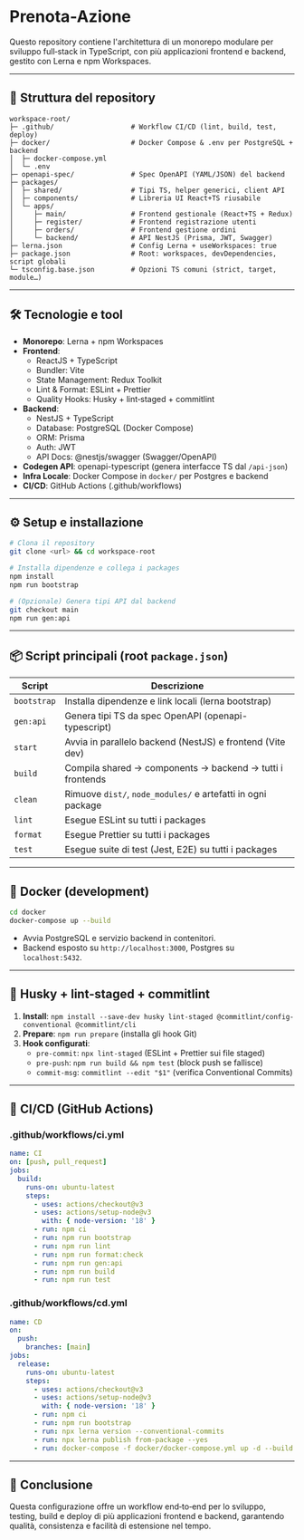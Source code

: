 # Prenota-Azione

Questo repository contiene l'architettura di un monorepo modulare per sviluppo full‑stack in TypeScript, con più applicazioni frontend e backend, gestito con Lerna e npm Workspaces.

---

## 📁 Struttura del repository

```
workspace-root/
├─ .github/                   # Workflow CI/CD (lint, build, test, deploy)
├─ docker/                    # Docker Compose & .env per PostgreSQL + backend
│  ├─ docker-compose.yml
│  └─ .env
├─ openapi-spec/              # Spec OpenAPI (YAML/JSON) del backend
├─ packages/
│  ├─ shared/                 # Tipi TS, helper generici, client API
│  ├─ components/             # Libreria UI React+TS riusabile
│  └─ apps/
│     ├─ main/                # Frontend gestionale (React+TS + Redux)
│     ├─ register/            # Frontend registrazione utenti
│     ├─ orders/              # Frontend gestione ordini
│     └─ backend/             # API NestJS (Prisma, JWT, Swagger)
├─ lerna.json                 # Config Lerna + useWorkspaces: true
├─ package.json               # Root: workspaces, devDependencies, script globali
└─ tsconfig.base.json         # Opzioni TS comuni (strict, target, module…)
```

---

## 🛠 Tecnologie e tool

- **Monorepo**: Lerna + npm Workspaces
- **Frontend**:
  - ReactJS + TypeScript
  - Bundler: Vite
  - State Management: Redux Toolkit
  - Lint & Format: ESLint + Prettier
  - Quality Hooks: Husky + lint‑staged + commitlint
- **Backend**:
  - NestJS + TypeScript
  - Database: PostgreSQL (Docker Compose)
  - ORM: Prisma
  - Auth: JWT
  - API Docs: @nestjs/swagger (Swagger/OpenAPI)
- **Codegen API**: openapi-typescript (genera interfacce TS dal `/api-json`)
- **Infra Locale**: Docker Compose in `docker/` per Postgres e backend
- **CI/CD**: GitHub Actions (.github/workflows)

---

## ⚙️ Setup e installazione

```bash
# Clona il repository
git clone <url> && cd workspace-root

# Installa dipendenze e collega i packages
npm install
npm run bootstrap

# (Opzionale) Genera tipi API dal backend
git checkout main
npm run gen:api
```

---

## 📦 Script principali (root `package.json`)

| Script      | Descrizione                                                  |
| ----------- | ------------------------------------------------------------ |
| `bootstrap` | Installa dipendenze e link locali (lerna bootstrap)          |
| `gen:api`   | Genera tipi TS da spec OpenAPI (openapi-typescript)          |
| `start`     | Avvia in parallelo backend (NestJS) e frontend (Vite dev)    |
| `build`     | Compila shared → components → backend → tutti i frontends    |
| `clean`     | Rimuove `dist/`, `node_modules/` e artefatti in ogni package |
| `lint`      | Esegue ESLint su tutti i packages                            |
| `format`    | Esegue Prettier su tutti i packages                          |
| `test`      | Esegue suite di test (Jest, E2E) su tutti i packages         |

---

## 🐳 Docker (development)

```bash
cd docker
docker-compose up --build
```

- Avvia PostgreSQL e servizio backend in contenitori.
- Backend esposto su `http://localhost:3000`, Postgres su `localhost:5432`.

---

## 🔧 Husky + lint‑staged + commitlint

1. **Install**: `npm install --save-dev husky lint-staged @commitlint/config-conventional @commitlint/cli`
2. **Prepare**: `npm run prepare` (installa gli hook Git)
3. **Hook configurati**:
   - `pre-commit`: `npx lint-staged` (ESLint + Prettier sui file staged)
   - `pre-push`: `npm run build && npm test` (block push se fallisce)
   - `commit-msg`: `commitlint --edit "$1"` (verifica Conventional Commits)

---

## 🚀 CI/CD (GitHub Actions)

### .github/workflows/ci.yml

```yaml
name: CI
on: [push, pull_request]
jobs:
  build:
    runs-on: ubuntu-latest
    steps:
      - uses: actions/checkout@v3
      - uses: actions/setup-node@v3
        with: { node-version: '18' }
      - run: npm ci
      - run: npm run bootstrap
      - run: npm run lint
      - run: npm run format:check
      - run: npm run gen:api
      - run: npm run build
      - run: npm run test
```

### .github/workflows/cd.yml

```yaml
name: CD
on:
  push:
    branches: [main]
jobs:
  release:
    runs-on: ubuntu-latest
    steps:
      - uses: actions/checkout@v3
      - uses: actions/setup-node@v3
        with: { node-version: '18' }
      - run: npm ci
      - run: npm run bootstrap
      - run: npx lerna version --conventional-commits
      - run: npx lerna publish from-package --yes
      - run: docker-compose -f docker/docker-compose.yml up -d --build
```

---

## 🎯 Conclusione

Questa configurazione offre un workflow end‑to‑end per lo sviluppo, testing, build e deploy di più applicazioni frontend e backend, garantendo qualità, consistenza e facilità di estensione nel tempo.
